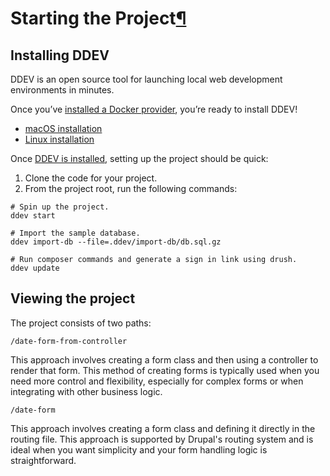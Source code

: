 # Starting  the Project[¶](https://ddev.readthedocs.io/en/stable/users/project/#starting-a-project "Permanent link")

## Installing DDEV
DDEV is an open source tool for launching local web development environments in minutes.

Once you’ve [installed a Docker provider](https://ddev.readthedocs.io/en/stable/users/install/docker-installation/), you’re ready to install DDEV!
- [macOS installation](https://ddev.readthedocs.io/en/stable/users/install/ddev-installation/)
- [Linux installation](https://ddev.readthedocs.io/en/stable/users/install/ddev-installation/#__tabbed_1_2)

Once [DDEV is installed](https://ddev.readthedocs.io/en/stable/users/install/ddev-installation/), setting up the project should be quick:

1. Clone the code for your project.
2. From the project root, run the following commands:

```
# Spin up the project.
ddev start

# Import the sample database.
ddev import-db --file=.ddev/import-db/db.sql.gz

# Run composer commands and generate a sign in link using drush.
ddev update
```


## Viewing the project

The project consists of two paths:

`/date-form-from-controller`

This approach involves creating a form class and then using a controller to render that form. This method of creating forms is typically used when you need more control and flexibility, especially for complex forms or when integrating with other business logic.

`/date-form`

This approach involves creating a form class and defining it directly in the routing file. This approach is supported by Drupal's routing system and is ideal when you want simplicity and your form handling logic is straightforward.

